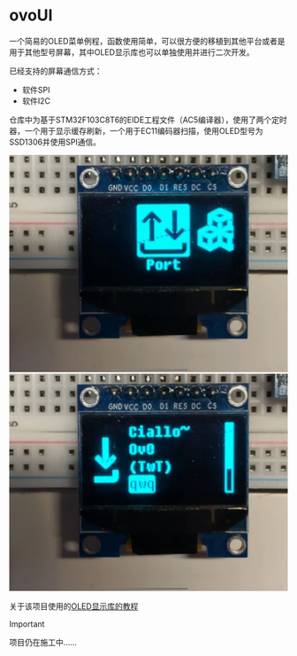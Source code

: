 # ovoUI
一个简易的OLED菜单例程，函数使用简单，可以很方便的移植到其他平台或者是用于其他型号屏幕，其中OLED显示库也可以单独使用并进行二次开发。

已经支持的屏幕通信方式：
- 软件SPI
- 软件I2C

仓库中为基于STM32F103C8T6的EIDE工程文件（AC5编译器），使用了两个定时器，一个用于显示缓存刷新，一个用于EC11编码器扫描，使用OLED型号为SSD1306并使用SPI通信。


![IMG](/ReadMe/template1.png)
![IMG](/ReadMe/template2.png)

关于该项目使用的[OLED显示库的教程](/ReadMe/Tutorial.md)

> [!IMPORTANT]
> 项目仍在施工中……